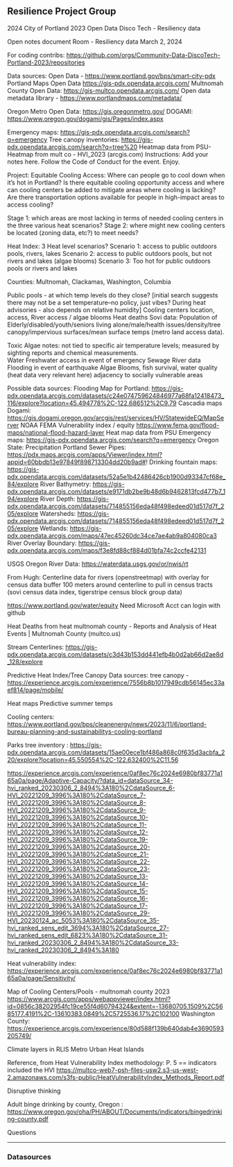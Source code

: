 
## Resilience Project Group

2024 City of Portland 2023 Open Data Disco Tech - Resiliency data

Open notes document
Room - Resiliency data
March 2, 2024 


For coding contribs: https://github.com/orgs/Community-Data-DiscoTech-Portland-2023/repositories 


Data sources:
Open Data - https://www.portland.gov/bps/smart-city-pdx 
Portland Maps Open Data https://gis-pdx.opendata.arcgis.com/
Multnomah County Open Data: https://gis-multco.opendata.arcgis.com/
Open data metadata library - https://www.portlandmaps.com/metadata/

Oregon Metro Open Data: https://gis.oregonmetro.gov/
DOGAMI: https://www.oregon.gov/dogami/gis/Pages/index.aspx


Emergency maps: https://gis-pdx.opendata.arcgis.com/search?q=emergency 
Tree canopy inventories: https://gis-pdx.opendata.arcgis.com/search?q=tree%20 
Heatmap data from PSU- 
Heatmap from mult co - HVI_2023 (arcgis.com) 
Instructions: Add your notes here. Follow the Code of Conduct for the event. Enjoy.

Project: Equitable Cooling Access: 
Where can people go to cool down when it’s hot in Portland?  Is there equitable cooling opportunity access and where can cooling centers be added to mitigate areas where cooling is lacking? Are there transportation options available for people in high-impact areas to access cooling? 

Stage 1: which areas are most lacking in terms of needed cooling centers in the three various heat scenarios? 
Stage 2: where might new cooling centers be located (zoning data, etc?) to meet needs? 

Heat Index: 3 Heat level scenarios? 
Scenario 1: access to public outdoors pools, rivers, lakes 
Scenario 2: access to public outdoors pools, but not rivers and lakes (algae blooms) 
Scenario 3: Too hot for public outdoors pools or rivers and lakes  

Counties:  Multnomah, Clackamas, Washington, Columbia

Public pools - at which temp levels do they close?  [initial search suggests there may not be a set temperature–no policy, just vibes? During heat advisories - also depends on relative humidity]
Cooling centers location, access,
River access / algae blooms
Heat deaths
Sovi data:    Population of Elderly/disabled/youth/seniors living alone/male/health issues/density/tree canopy/impervious surfaces/mean surface temps (metro land access data).  

Toxic Algae notes: not tied to specific air temperature levels; measured by sighting reports and chemical measurements.  
Water
Freshwater access in event of emergency
Sewage
River data
Flooding in event of earthquake
Algae Blooms, fish survival, water quality (heat data very relevant here) adjacency to socially vulnerable areas

Possible data sources: 
Flooding Map for Portland: https://gis-pdx.opendata.arcgis.com/datasets/c24e074759624846977a68fa12418473_116/explore?location=45.494778%2C-122.686512%2C9.79
Cascadia maps
Dogami: https://gis.dogami.oregon.gov/arcgis/rest/services/HV/StatewideEQ/MapServer
NOAA
FEMA
Vulnerability index / equity
https://www.fema.gov/flood-maps/national-flood-hazard-layer
Heat map data from PSU
Emergency maps: https://gis-pdx.opendata.arcgis.com/search?q=emergency 
Oregon State: Precipitation
Portland Sewer Pipes: https://pdx.maps.arcgis.com/apps/Viewer/index.html?appid=60bbdb13e97849f898713304dd20b9ad#!
Drinking fountain maps: https://gis-pdx.opendata.arcgis.com/datasets/52a5e1b42486426cb1900d93347cf68e_84/explore
River Bathymetry: https://gis-pdx.opendata.arcgis.com/datasets/e9171db2be9b48d6b9462813fcd477b7_194/explore
River Depth: https://gis-pdx.opendata.arcgis.com/datasets/714855156eda48f498edeed01d517d7f_205/explore
Watersheds: https://gis-pdx.opendata.arcgis.com/datasets/714855156eda48f498edeed01d517d7f_205/explore
Wetlands: 
https://gis-pdx.opendata.arcgis.com/maps/47ec45260dc34ce7ae4ab9a804080ca3
River Overlay Boundary: https://gis-pdx.opendata.arcgis.com/maps/f3e8fd88cf884d01bfa74c2ccfe42131

USGS Oregon River Data: https://waterdata.usgs.gov/or/nwis/rt


From Hugh: Centerline data for rivers (openstreetmap) with overlay for census data buffer 100 meters around centerline to pull in census tracts (sovi census data index, tigerstripe census block group data) 

https://www.portland.gov/water/equity   Need Microsoft Acct  can login with github

Heat Deaths from heat multnomah county - Reports and Analysis of Heat Events | Multnomah County (multco.us)

Stream Centerlines:
https://gis-pdx.opendata.arcgis.com/datasets/c3d43b153dd441efb4b0d2ab66d2ae8d_128/explore

Predictive Heat Index/Tree Canopy 
Data sources: 
tree canopy - https://experience.arcgis.com/experience/7556b8b1017949cdb56145ec33aef814/page/mobile/

Heat maps
Predictive summer temps


Cooling centers: https://www.portland.gov/bps/cleanenergy/news/2023/11/6/portland-bureau-planning-and-sustainabilitys-cooling-portland


Parks tree inventory : 
https://gis-pdx.opendata.arcgis.com/datasets/15ae00ece1bf486a868c0f635d3acbfa_220/explore?location=45.550554%2C-122.632400%2C11.56

https://experience.arcgis.com/experience/0af8ec76c2024e6980bf83771a165a0a/page/Adaptive-Capacity/?data_id=dataSource_34-hvi_ranked_20230306_2_8494%3A180%2CdataSource_6-HVI_20221209_3996%3A180%2CdataSource_7-HVI_20221209_3996%3A180%2CdataSource_8-HVI_20221209_3996%3A180%2CdataSource_9-HVI_20221209_3996%3A180%2CdataSource_10-HVI_20221209_3996%3A180%2CdataSource_11-HVI_20221209_3996%3A180%2CdataSource_12-HVI_20221209_3996%3A180%2CdataSource_19-HVI_20221209_3996%3A180%2CdataSource_20-HVI_20221209_3996%3A180%2CdataSource_21-HVI_20221209_3996%3A180%2CdataSource_22-HVI_20221209_3996%3A180%2CdataSource_23-HVI_20221209_3996%3A180%2CdataSource_13-HVI_20221209_3996%3A180%2CdataSource_14-HVI_20221209_3996%3A180%2CdataSource_15-HVI_20221209_3996%3A180%2CdataSource_16-HVI_20221209_3996%3A180%2CdataSource_17-HVI_20221209_3996%3A180%2CdataSource_29-HVI_20230124_ac_5053%3A180%2CdataSource_35-hvi_ranked_sens_edit_3694%3A180%2CdataSource_27-hvi_ranked_sens_edit_6823%3A180%2CdataSource_31-hvi_ranked_20230306_2_8494%3A180%2CdataSource_33-hvi_ranked_20230306_2_8494%3A180


Heat vulnerability index: https://experience.arcgis.com/experience/0af8ec76c2024e6980bf83771a165a0a/page/Sensitivity/ 

Map of Cooling Centers/Pools - multnomah county 2023
https://www.arcgis.com/apps/webappviewer/index.html?id=0856c38202954fc19ce55f4d60794324&extent=-13680705.1509%2C5685177.4191%2C-13610383.0849%2C5725536.17%2C102100
Washington County: https://experience.arcgis.com/experience/80d588f139b640dab4e3690593205749/


Climate layers in RLIS
Metro Urban Heat Islands


Reference, from Heat Vulnerability Index methodology: 
P. 5 == indicators included  the HVI
https://multco-web7-psh-files-usw2.s3-us-west-2.amazonaws.com/s3fs-public/HeatVulnerabilityIndex_Methods_Report.pdf 



Disruptive thinking

Adult binge drinking by county, Oregon : 
https://www.oregon.gov/oha/PH/ABOUT/Documents/indicators/bingedrinking-county.pdf

Questions



----------------------------------------------

### Datasources
